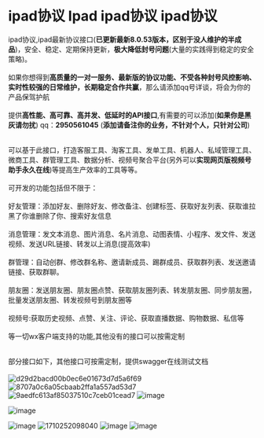 # ipad协议 Ipad ipad协议 ipad协议
ipad协议,ipad最新协议接口(**已更新最新8.0.53版本，区别于没人维护的半成品**)，安全、稳定、定期保持更新，**极大降低封号问题**(大量的实践得到稳定的安全策略)。<br><br>
如果你想得到**高质量的一对一服务、最新版的协议功能、不受各种封号风控影响、实时性较强的日常维护，长期稳定合作共赢**，那么请添加qq号详谈，将会为你的产品保驾护航<br><br>
提供**高性能、高可靠、高并发、低延时的API接口**,有需要的可以添加(**如果你是黑灰请勿扰**) qq：**2950561045** (**添加请备注你的业务，不针对个人，只针对公司**)<br><br>

可以基于此接口，打造客服工具、淘客工具、发单工具、机器人、私域管理工具、微商工具、群管理工具、数据分析、视频号聚合平台(另外可以**实现网页版视频号助手永久在线**)等提高生产效率的工具等等。<br><br>
可开发的功能包括但不限于：<br><br>
好友管理：添加好友、删除好友、修改备注、创建标签、获取好友列表、获取谁拉黑了你谁删除了你、搜索好友信息<br><br>
消息管理：发文本消息、图片消息、名片消息、动图表情、小程序、发文件、发送视频、发送URL链接、转发以上消息(提高效率)<br><br>
群管理：自动创群、修改群名称、邀请新成员、踢群成员、获取群列表、发送邀请链接、获取群聊。<br><br>
朋友圈：发送朋友圈、朋友圈点赞、获取朋友圈列表、转发朋友圈、同步朋友圈，批量发送朋友圈、转发视频号到朋友圈等<br><br>
视频号:获取历史视频、点赞、关注、评论、获取直播数据、购物数据、私信等<br><br>
等一切wx客户端支持的功能,其他没有的接口可以按需定制<br><br>

部分接口如下，其他接口可按需定制，提供swagger在线测试文档<br><br>
![d29d2bacd00b0ec6e01673d7d5a6f69](https://github.com/danta666/WeChatIpad/assets/29486192/4f77e9ae-23bb-40d2-99af-0c64f153e08b)
![8707a0c6a05cbaab2ffa1a557ad53d7](https://github.com/danta666/WeChatIpad/assets/29486192/9ea226eb-6a63-49f7-a945-fe4f8324ae0b)
![9aedfc613af85037510c7ceb01cead7](https://github.com/danta666/WeChatIpad/assets/29486192/e48ca0f6-2fe1-45f4-917e-3c9ff980dff2)
![image](https://github.com/user-attachments/assets/514bb2a2-99c3-4652-9b2f-cc0bd935494c)


![image](https://github.com/user-attachments/assets/44e02884-1096-4816-b0e0-36147c962f03)

![image](https://github.com/danta666/WeChatIpad/assets/29486192/3827b085-f401-48b7-8f32-372695b250a8)
![1710252098040](https://github.com/danta666/WeChatIpad/assets/29486192/8ae13e38-78a9-485e-b4f9-b5d519b4ba00)
![image](https://github.com/danta666/WeChatIpad/assets/29486192/f10d9bd0-8218-4cc6-8cda-7d7e4a27886d)
![image](https://github.com/danta666/WeChatIpad/assets/29486192/ed5d51f1-db8f-4d8f-ae91-68d70f3358ce)


















